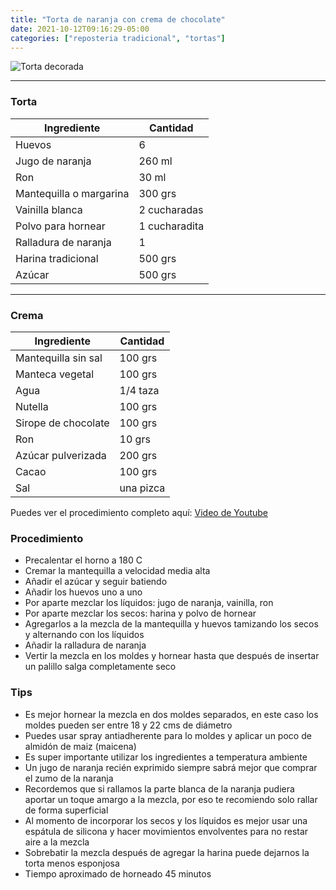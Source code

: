 ```yaml
---
title: "Torta de naranja con crema de chocolate"
date: 2021-10-12T09:16:29-05:00
categories: ["reposteria tradicional", "tortas"]
---
```

![Torta decorada](../../images/tortaadornada.jpg)
___
### Torta

| Ingrediente | Cantidad |
| ----------- | ----------- |
| Huevos | 6 |
| Jugo de naranja | 260 ml |
| Ron | 30 ml |
| Mantequilla o margarina | 300 grs |
| Vainilla blanca | 2 cucharadas|
| Polvo para hornear | 1 cucharadita |
| Ralladura de naranja | 1 |
| Harina tradicional| 500 grs |
| Azúcar | 500 grs |
___

### Crema

| Ingrediente | Cantidad |
| ----------- | ----------- |
| Mantequilla sin sal | 100 grs |
| Manteca vegetal | 100 grs |
| Agua | 1/4 taza |
| Nutella | 100 grs |
| Sirope de chocolate | 100 grs |
| Ron | 10 grs |
| Azúcar pulverizada | 200 grs |
| Cacao | 100 grs |
| Sal | una pizca |

Puedes ver el procedimiento completo aquí: [Video de Youtube](https://youtu.be/5DnSKTWycBY)

### Procedimiento
- Precalentar el horno a 180 C
- Cremar la mantequilla a velocidad media alta
- Añadir el azúcar y seguir batiendo
- Añadir los huevos uno a uno
- Por aparte mezclar los líquidos: jugo de naranja, vainilla, ron
- Por aparte mezclar los secos: harina y polvo de hornear
- Agregarlos a la mezcla de la mantequilla y huevos tamizando los secos y alternando con los líquidos
- Añadir la ralladura de naranja
- Vertir la mezcla en los moldes y hornear hasta que después de insertar un palillo salga completamente seco

### Tips
- Es mejor hornear la mezcla en dos moldes separados, en este caso los moldes pueden ser entre 18 y 22 cms de diámetro
- Puedes usar spray antiadherente para lo moldes y aplicar un poco de almidón de maiz (maicena)
- Es super importante utilizar los ingredientes a temperatura ambiente
- Un jugo de naranja recién exprimido siempre sabrá mejor que comprar el zumo de la naranja
- Recordemos que si rallamos la parte blanca de la naranja pudiera aportar un toque amargo a la mezcla, por eso te recomiendo solo rallar de forma superficial
- Al momento de incorporar los secos y los líquidos es mejor usar una espátula de silicona y hacer movimientos envolventes para no restar aire a la mezcla
- Sobrebatir la mezcla después de agregar la harina puede dejarnos la torta menos esponjosa 
- Tiempo aproximado de horneado 45 minutos





